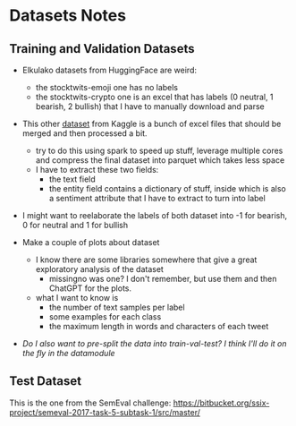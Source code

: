 # Datasets Notes

## Training and Validation Datasets

- Elkulako datasets from HuggingFace are weird:
  - the stocktwits-emoji one has no labels
  - the stocktwits-crypto one is an excel that has labels (0 neutral, 1 bearish, 2 bullish) that I have to manually download and parse
- This other [dataset](https://www.kaggle.com/datasets/frankcaoyun/stocktwits-2020-2022-raw) from Kaggle is a bunch of excel files that should be merged and then processed a bit.
  - try to do this using spark to speed up stuff, leverage multiple cores and compress the final dataset into parquet which takes less space
  - I have to extract these two fields:
    - the text field
    - the entity field contains a dictionary of stuff, inside which is also a sentiment attribute that I have to extract to turn into label
- I might want to reelaborate the labels of both dataset into -1 for bearish, 0 for neutral and 1 for bullish
- Make a couple of plots about dataset 
  - I know there are some libraries somewhere that give a great exploratory analysis of the dataset
    - missingno was one? I don't remember, but use them and then ChatGPT for the plots.
  - what I want to know is 
    - the number of text samples per label 
    - some examples for each class
    - the maximum length in words and characters of each tweet

- *Do I also want to pre-split the data into train-val-test? I think I'll do it on the fly in the datamodule*

## Test Dataset

This is the one from the SemEval challenge: https://bitbucket.org/ssix-project/semeval-2017-task-5-subtask-1/src/master/